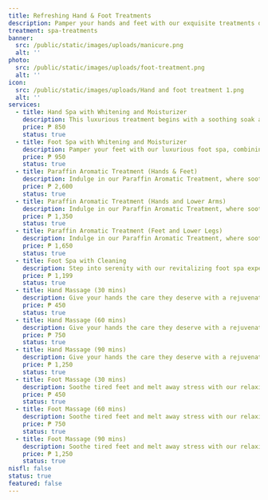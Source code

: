 ```yaml
---
title: Refreshing Hand & Foot Treatments
description: Pamper your hands and feet with our exquisite treatments designed to nourish, rejuvenate, and restore. At Luks Spa and Aesthetics, we elevate foot and hand care to an art form, combining meticulous attention to detail with luxurious products for an indulgent experience. Whether you're seeking a revitalizing pedicure, a soothing hand massage, or advanced nail care, our skilled therapists ensure that every treatment leaves you feeling refreshed and polished to perfection. Embrace the ultimate in hand and foot luxury, and step out with renewed confidence and elegance.
treatment: spa-treatments
banner:
  src: /public/static/images/uploads/manicure.png
  alt: ''
photo:
  src: /public/static/images/uploads/foot-treatment.png
  alt: ''
icon:
  src: /public/static/images/uploads/Hand and foot treatment 1.png
  alt: ''
services:
  - title: Hand Spa with Whitening and Moisturizer
    description: This luxurious treatment begins with a soothing soak and gentle exfoliation to remove dead skin cells, followed by a specialized whitening mask to brighten and even out skin tone. We then apply a deeply hydrating moisturizer that leaves your hands feeling soft, smooth, and visibly radiant. Perfect for combating dryness, dark spots, and signs of aging, this hand spa treatment will leave your hands looking youthful and refreshed.
    price: ₱ 850
    status: true
  - title: Foot Spa with Whitening and Moisturizer
    description: Pamper your feet with our luxurious foot spa, combining deep relaxation with whitening and moisturizing treatments for soft, radiant skin.
    price: ₱ 950
    status: true
  - title: Paraffin Aromatic Treatment (Hands & Feet)
    description: Indulge in our Paraffin Aromatic Treatment, where soothing warmth meets luxurious hydration. This treatment deeply moisturizes and softens your skin while enveloping you in calming aromas, leaving your hands and arms smooth, rejuvenated, and beautifully nourished.
    price: ₱ 2,600
    status: true
  - title: Paraffin Aromatic Treatment (Hands and Lower Arms)
    description: Indulge in our Paraffin Aromatic Treatment, where soothing warmth meets luxurious hydration. This treatment deeply moisturizes and softens your skin while enveloping you in calming aromas, leaving your hands and arms smooth, rejuvenated, and beautifully nourished.
    price: ₱ 1,350
    status: true
  - title: Paraffin Aromatic Treatment (Feet and Lower Legs)
    description: Indulge in our Paraffin Aromatic Treatment, where soothing warmth meets luxurious hydration. This treatment deeply moisturizes and softens your skin while enveloping you in calming aromas, leaving your hands and arms smooth, rejuvenated, and beautifully nourished.
    price: ₱ 1,650
    status: true
  - title: Foot Spa with Cleaning
    description: Step into serenity with our revitalizing foot spa experience. Enjoy a warm soak, deep exfoliation, and expert nail and cuticle cleaning, all designed to refresh your feet and restore softness. This package includes a therapeutic foot massage to leave you feeling light, refreshed, and totally relaxed.
    price: ₱ 1,199
    status: true
  - title: Hand Massage (30 mins)
    description: Give your hands the care they deserve with a rejuvenating hand massage. This service targets pressure points and muscle tension through slow, soothing movements—great for improving circulation, easing stiffness, and promoting total relaxation from fingertips to forearms.
    price: ₱ 450
    status: true
  - title: Hand Massage (60 mins)
    description: Give your hands the care they deserve with a rejuvenating hand massage. This service targets pressure points and muscle tension through slow, soothing movements—great for improving circulation, easing stiffness, and promoting total relaxation from fingertips to forearms.
    price: ₱ 750
    status: true
  - title: Hand Massage (90 mins)
    description: Give your hands the care they deserve with a rejuvenating hand massage. This service targets pressure points and muscle tension through slow, soothing movements—great for improving circulation, easing stiffness, and promoting total relaxation from fingertips to forearms.
    price: ₱ 1,250
    status: true
  - title: Foot Massage (30 mins)
    description: Soothe tired feet and melt away stress with our relaxing foot massage. Using gentle pressure and targeted strokes, this treatment relieves tension, improves circulation, and brings balance to your entire body. Perfect after a long day on your feet or as a calming add-on to any spa service.
    price: ₱ 450
    status: true
  - title: Foot Massage (60 mins)
    description: Soothe tired feet and melt away stress with our relaxing foot massage. Using gentle pressure and targeted strokes, this treatment relieves tension, improves circulation, and brings balance to your entire body. Perfect after a long day on your feet or as a calming add-on to any spa service.
    price: ₱ 750
    status: true
  - title: Foot Massage (90 mins)
    description: Soothe tired feet and melt away stress with our relaxing foot massage. Using gentle pressure and targeted strokes, this treatment relieves tension, improves circulation, and brings balance to your entire body. Perfect after a long day on your feet or as a calming add-on to any spa service.
    price: ₱ 1,250
    status: true
nisfl: false
status: true
featured: false
---
```


